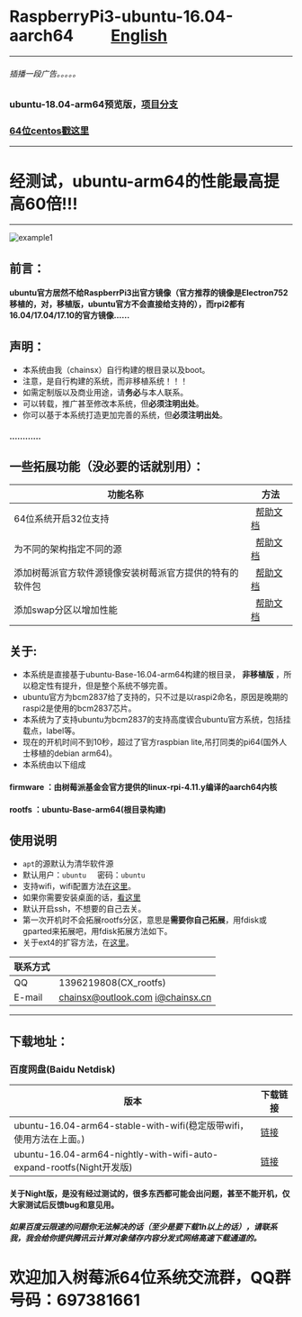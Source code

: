 # RaspberryPi3-ubuntu-16.04-aarch64          [English](https://github.com/chainsx/ubuntu64-rpi/blob/ubuntu-16.04-arm64/README-EN.md)
***************
###### 插播一段广告。。。。。
### ubuntu-18.04-arm64预览版，[项目分支](https://github.com/chainsx/ubuntu64-rpi/tree/ubuntu-bonic(18.04)-preview)

### [64位centos戳这里](https://github.com/chainsx/centos64-rpi)
***************

# 经测试，ubuntu-arm64的性能最高提高60倍!!!

****************
![example1](https://github.com/chainsx/ubuntu64-rpi/raw/ubuntu-16.04.3-arm64/imagine/1.png "example1")

## 前言：
#### ubuntu官方居然不给RaspberrPi3出官方镜像（官方推荐的镜像是Electron752移植的，对，移植版，ubuntu官方不会直接给支持的），而rpi2都有16.04/17.04/17.10的官方镜像……

## 声明：
* 本系统由我（chainsx）自行构建的根目录以及boot。
* 注意，是自行构建的系统，而非移植系统！！！
* 如需定制版以及商业用途，请**务必**与本人联系。
* 可以转载，推广甚至修改本系统，但**必须注明出处**。
* 你可以基于本系统打造更加完善的系统，但**必须注明出处**。
#### …………

## 一些拓展功能（没必要的话就别用）：

|功能名称  |  方法|
|------|-------|
|64位系统开启32位支持   |   [帮助文档](https://github.com/chainsx/ubuntu64-rpi/blob/ubuntu-16.04.3-arm64/Documentation/32-bit-support.md)|
|为不同的架构指定不同的源   |   [帮助文档](https://github.com/chainsx/ubuntu64-rpi/blob/ubuntu-16.04.3-arm64/Documentation/multi-arch.md)|
|添加树莓派官方软件源镜像安装树莓派官方提供的特有的软件包   |   [帮助文档](https://github.com/chainsx/ubuntu64-rpi/blob/ubuntu-16.04.3-arm64/Documentation/offical-support.md)|
|添加swap分区以增加性能   |   [帮助文档](https://github.com/chainsx/ubuntu64-rpi/blob/ubuntu-16.04.3-arm64/Documentation/add-swap.md)|

## 关于:

* 本系统是直接基于ubuntu-Base-16.04-arm64构建的根目录， **非移植版** ，所以稳定性有提升，但是整个系统不够完善。
* ubuntu官方为bcm2837给了支持的，只不过是以raspi2命名，原因是晚期的raspi2是使用的bcm2837芯片。
* 本系统为了支持ubuntu为bcm2837的支持高度锲合ubuntu官方系统，包括挂载点，label等。
* 现在的开机时间不到10秒，超过了官方raspbian lite,吊打同类的pi64(国外人士移植的debian arm64)。
* 本系统由以下组成
#### **firmware** ：由树莓派基金会官方提供的linux-rpi-4.11.y编译的aarch64内核
#### **rootfs** ：ubuntu-Base-arm64(根目录构建)

## 使用说明

* `apt`的源默认为清华软件源
* 默认用户：`ubuntu`      密码：`ubuntu`
* 支持wifi，wifi配置方法[在这里](https://github.com/chainsx/ubuntu64-rpi/blob/ubuntu-16.04.3-arm64/Documentation/wifi-config.md)。
* 如果你需要安装桌面的话，[看这里](https://github.com/chainsx/ubuntu64-rpi/blob/ubuntu-16.04.3-arm64/Documentation/install-desktop.md)
* 默认开启ssh，不想要的自己去关。
* 第一次开机时不会拓展rootfs分区，意思是**需要你自己拓展**，用fdisk或gparted来拓展吧，用fdisk拓展方法如下。
* 关于ext4的扩容方法，在[这里](https://github.com/chainsx/ubuntu64-rpi/blob/ubuntu-17.04-arm64/Documentation/expand-file-system.md)。


|  联系方式   |           |
|-----------|------------|
|QQ|1396219808(CX_rootfs)|
|E-mail|chainsx@outlook.com i@chainsx.cn|

**********************

## 下载地址：

### 百度网盘(Baidu Netdisk)

| 版本 | 下载链接 |
|--------|--------|
| ubuntu-16.04-arm64-stable-with-wifi(稳定版带wifi，使用方法在上面。) | [链接](https://pan.baidu.com/s/1snt6ByX) |
| ubuntu-16.04-arm64-nightly-with-wifi-auto-expand-rootfs(Night开发版) | [链接]() |
#### 关于Night版，是没有经过测试的，很多东西都可能会出问题，甚至不能开机，仅大家测试后反馈bug和意见用。
##### 如果百度云限速的问题你无法解决的话（至少是要下载1h以上的话），请联系我，我会给你提供腾讯云计算对象储存内容分发式网络高速下载通道的。


# 欢迎加入树莓派64位系统交流群，QQ群号码：697381661
